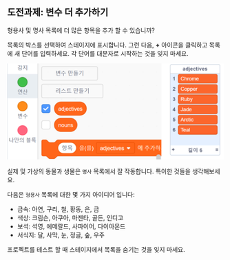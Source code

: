 ## 도전과제: 변수 더 추가하기

형용사 및 명사 목록에 더 많은 항목을 추가 할 수 있습니까?

목록의 박스를 선택하여 스테이지에 표시합니다. 그런 다음, **+** 아이콘을 클릭하고 목록에 새 단어를 입력하세요. 각 단어를 대문자로 시작하는 것을 잊지 마세요.

![스크린샷](images/usernames-add.png)

실제 및 가상의 동물과 생물은 `명사` 목록에서 잘 작동합니다. 특이한 것들을 생각해보세요.

다음은 `형용사` 목록에 대한 몇 가지 아이디어 입니다:

+ 금속: 아연, 구리, 철, 황동, 은, 금
+ 색상: 크림슨, 아쿠아, 마젠타, 골든, 인디고
+ 보석: 석영, 에메랄드, 사파이어, 다이아몬드
+ 서식지: 달, 사막, 눈, 정글, 숲, 우주

프로젝트를 테스트 할 때 스테이지에서 목록을 숨기는 것을 잊지 마세요.